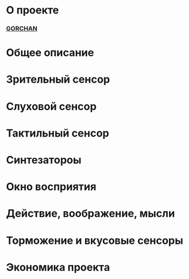 # **О проекте**
### **[GORCHAN]([./GORCHAN-2.0/Документация/readme.md)** 
# **Общее описание**
# **Зрительный сенсор**
# **Слуховой сенсор**
# **Тактильный сенсор**
# **Синтезатороы**
# **Окно восприятия**
# **Действие, воображение, мысли**
# **Торможение и вкусовые сенсоры**
# **Экономика проекта**
